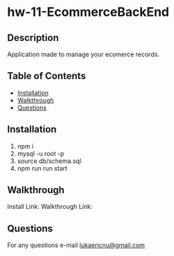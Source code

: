 # hw-11-EcommerceBackEnd

## Description

Application made to manage your ecomerce records. 

## Table of Contents

- [Installation](#installation)
- [Walkthrough](#walkthrough)
- [Questions](#questions)

## Installation

1) npm i 
2) mysql -u root -p
3) source db/schema.sql
4) npm run run start

## Walkthrough

Install Link:
Walkthrough Link: 

## Questions

For any questions e-mail lukaericnu@gmail.com
